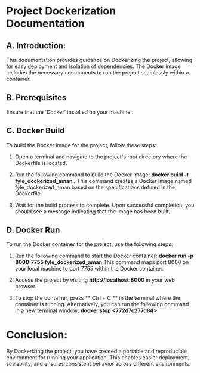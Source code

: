 # Project Dockerization Documentation


## A. Introduction:
This documentation provides guidance on Dockerizing the project, allowing for easy deployment and isolation of dependencies. The Docker image includes the necessary components to run the project seamlessly within a container.

## B. Prerequisites
Ensure that the 'Docker' installed on your machine:

## C. Docker Build
To build the Docker image for the project, follow these steps:

1. Open a terminal and navigate to the project's root directory where the Dockerfile is located.

2. Run the following command to build the Docker image:   **docker build -t fyle_dockerized_aman .**
              This command creates a Docker image named fyle_dockerized_aman based on the specifications defined in the Dockerfile.

3. Wait for the build process to complete. Upon successful completion, you should see a message indicating that the image has been built.

## D. Docker Run
To run the Docker container for the project, use the following steps:

1. Run the following command to start the Docker container:   **docker run -p 8000:7755 fyle_dockerized_aman**
This command maps port 8000 on your local machine to port 7755 within the Docker container.

2. Access the project by visiting **http://localhost:8000** in your web browser.

3. To stop the container, press ** Ctrl + C ** in the terminal where the container is running. Alternatively, you can run the following command in a new terminal window:   **docker stop <772d7c277d84>**


# Conclusion:
By Dockerizing the project, you have created a portable and reproducible environment for running your application. This enables easier deployment, scalability, and ensures consistent behavior across different environments.

